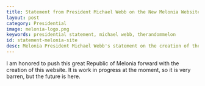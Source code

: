 ```yaml
---
title: Statement from President Michael Webb on the New Melonia Website
layout: post
category: Presidential
image: melonia-logo.png
keywords: presidential statement, michael webb, therandommelon
id: statement-melonia-site
desc: Melonia President Michael Webb's statement on the creation of the new Melonia website.
---
```


I am honored to push this great Republic of Melonia forward with the creation of this website. It is work in progress at the moment, so it is very barren, but the future is here.
